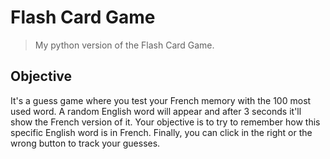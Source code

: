 # Flash Card Game
>My python version of the Flash Card Game.

## Objective
It's a guess game where you test your French memory with the 100 most used
word. A random English word will appear and after 3 seconds it'll show
the French version of it. Your objective is to try to remember how this
specific English word is in French. Finally, you can click in the right or
the wrong button to track your guesses.

